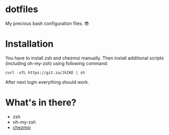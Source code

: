 dotfiles
=============
My precious bash configuration files. :sunglasses:

# Installation

You have to install zsh and chezmoi manually. Then install additional scripts (including oh-my-zsh) using following command:

    curl -sfL https://git.io/JkIKE | sh
    
After next login everything should work.

# What's in there?

* zsh
* oh-my-zsh
* [chezmoi](https://github.com/twpayne/chezmoi)
